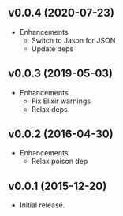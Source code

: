## v0.0.4 (2020-07-23)

* Enhancements
  * Switch to Jason for JSON
  * Update deps

## v0.0.3 (2019-05-03)

* Enhancements
  * Fix Elixir warnings
  * Relax deps

## v0.0.2 (2016-04-30)

* Enhancements
  * Relax poison dep

## v0.0.1 (2015-12-20)

* Initial release.
